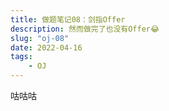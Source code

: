 ```yaml
---
title: 做题笔记08：剑指Offer
description: 然而做完了也没有Offer😂
slug: "oj-08"
date: 2022-04-16
tags: 
    - OJ
---
```


咕咕咕